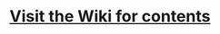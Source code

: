 # [Visit the Wiki for contents](https://github.com/solliancenet/data-ai-practice-resources/wiki/Data---AI-Resources)